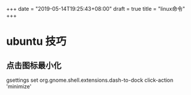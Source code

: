 +++
date = "2019-05-14T19:25:43+08:00"
draft = true
title = "linux命令"
+++


# ubuntu 技巧

## 点击图标最小化
gsettings set org.gnome.shell.extensions.dash-to-dock click-action 'minimize'
